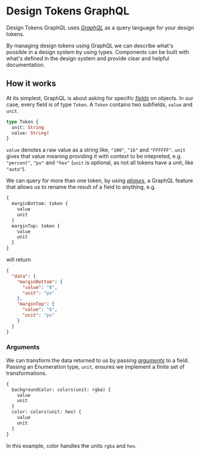 <h1>Design Tokens GraphQL</h1>

Design Tokens GraphQL uses [_GraphQL_](https://graphql.org/learn/) as a query language for your design tokens.

By managing design tokens using GraphQL we can describe what's possible in a design system by using types. Components can be built with what's defined in the design system and provide clear and helpful documentation.

<h2>How it works</h2>

At its simplest, GraphQL is about asking for specific [_fields_](https://graphql.org/learn/schema/#object-types-and-fields) on objects. In our case, every field is of type <code>Token</code>. A <code>Token</code> contains two subfields, <code>value</code> and <code>unit</code>.

```graphql
type Token {
  unit: String
  value: String!
}
```

<code>value</code> denotes a raw value as a string like, <code>"100"</code>, <code>"16"</code> and <code>"FFFFFF"</code>. <code>unit</code> gives that value meaning providing it with context to be intepreted, e.g. <code>"percent"</code>, <code>"px"</code> and <code>"hex"</code> (<code>unit</code> is optional, as not all tokens have a unit, like <code>"auto"</code>).

We can query for more than one token, by using [_aliases_](https://graphql.org/learn/queries/#aliases), a GraphQL feature that allows us to rename the result of a field to anything, e.g.

```graphql
{
  marginBottom: token {
    value
    unit
  }
  marginTop: token {
    value
    unit
  }
}
```

will return

```json
{
  "data": {
    "marginBottom": {
      "value": "8",
      "unit": "px"
    },
    "marginTop": {
      "value": "8",
      "unit": "px"
    }
  }
}
```

<h3>Arguments</h3>

We can transform the data returned to us by passing [_arguments_](https://graphql.org/learn/queries/#arguments) to a field. Passing an Enumeration type, <code>unit</code>, ensures we implement a finite set of transformations.

```graphql
{
  backgroundColor: colors(unit: rgba) {
    value
    unit
  }
  color: colors(unit: hex) {
    value
    unit
  }
}
```

In this example, color handles the units <code>rgba</code> and <code>hex</code>.
